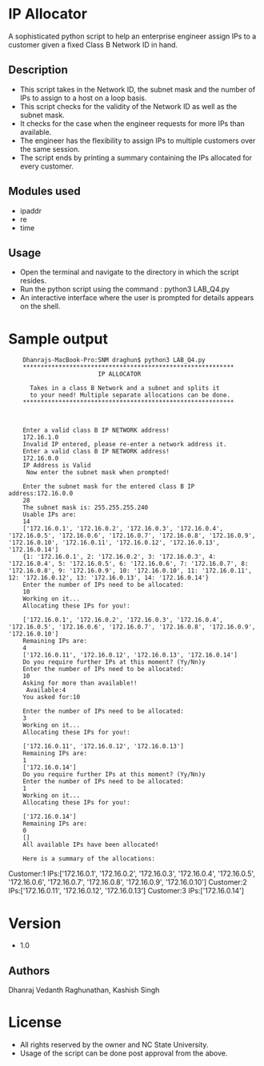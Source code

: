 # IP Allocator

A sophisticated python script to help an enterprise engineer assign IPs to a customer given a fixed Class B Network ID in hand.

## Description

- This script takes in the Network ID, the subnet mask and the number of IPs to assign to a host on a loop basis.
-  This script checks for the validity of the Network ID as well as the subnet mask.
-  It checks for the case when the engineer requests for more IPs than available.
-  The engineer has the flexibility to assign IPs to multiple customers over the same session.
-  The script ends by printing a summary containing the IPs allocated for every customer.

## Modules used
- ipaddr
- re
- time

## Usage

- Open the terminal and navigate to the directory in which the script resides.
- Run the python script using the command : python3 LAB_Q4.py
- An interactive interface where the user is prompted for details appears on the shell.

# Sample output
        Dhanrajs-MacBook-Pro:SNM draghun$ python3 LAB_Q4.py
        ***********************************************************
                             IP ALLOCATOR
        
          Takes in a class B Network and a subnet and splits it
          to your need! Multiple separate allocations can be done.
        ***********************************************************
        
        
        
        Enter a valid class B IP NETWORK address!
        172.16.1.0
        Invalid IP entered, please re-enter a network address it.
        Enter a valid class B IP NETWORK address!
        172.16.0.0
        IP Address is Valid
         Now enter the subnet mask when prompted!
        
        Enter the subnet mask for the entered class B IP address:172.16.0.0
        28
        The subnet mask is: 255.255.255.240
        Usable IPs are:
        14
        ['172.16.0.1', '172.16.0.2', '172.16.0.3', '172.16.0.4', '172.16.0.5', '172.16.0.6', '172.16.0.7', '172.16.0.8', '172.16.0.9', '172.16.0.10', '172.16.0.11', '172.16.0.12', '172.16.0.13', '172.16.0.14']
        {1: '172.16.0.1', 2: '172.16.0.2', 3: '172.16.0.3', 4: '172.16.0.4', 5: '172.16.0.5', 6: '172.16.0.6', 7: '172.16.0.7', 8: '172.16.0.8', 9: '172.16.0.9', 10: '172.16.0.10', 11: '172.16.0.11', 12: '172.16.0.12', 13: '172.16.0.13', 14: '172.16.0.14'}
        Enter the number of IPs need to be allocated:
        10
        Working on it...
        Allocating these IPs for you!:
        
        ['172.16.0.1', '172.16.0.2', '172.16.0.3', '172.16.0.4', '172.16.0.5', '172.16.0.6', '172.16.0.7', '172.16.0.8', '172.16.0.9', '172.16.0.10']
        Remaining IPs are:
        4
        ['172.16.0.11', '172.16.0.12', '172.16.0.13', '172.16.0.14']
        Do you require further IPs at this moment? (Yy/Nn)y
        Enter the number of IPs need to be allocated:
        10
        Asking for more than available!!
         Available:4
        You asked for:10
        
        Enter the number of IPs need to be allocated:
        3
        Working on it...
        Allocating these IPs for you!:
        
        ['172.16.0.11', '172.16.0.12', '172.16.0.13']
        Remaining IPs are:
        1
        ['172.16.0.14']
        Do you require further IPs at this moment? (Yy/Nn)y
        Enter the number of IPs need to be allocated:
        1
        Working on it...
        Allocating these IPs for you!:
        
        ['172.16.0.14']
        Remaining IPs are:
        0
        []
        All available IPs have been allocated!
        
        Here is a summary of the allocations:

Customer:1
IPs:['172.16.0.1', '172.16.0.2', '172.16.0.3', '172.16.0.4', '172.16.0.5', '172.16.0.6', '172.16.0.7', '172.16.0.8', '172.16.0.9', '172.16.0.10']
Customer:2
IPs:['172.16.0.11', '172.16.0.12', '172.16.0.13']
Customer:3
IPs:['172.16.0.14']

# Version
 - 1.0

Authors
----
Dhanraj Vedanth Raghunathan, Kashish Singh

# License

  - All rights reserved by the owner and NC State University.
  - Usage of the script can be done post approval from the above.